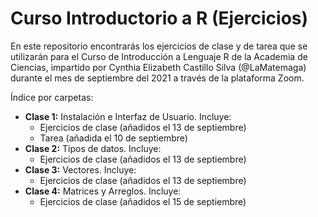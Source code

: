 # Curso Introductorio a R (Ejercicios)
En este repositorio encontrarás los ejercicios de clase y de tarea que se utilizarán para el Curso de Introducción a Lenguaje R de la Academia de Ciencias, impartido por Cynthia Elizabeth Castillo Silva (@LaMatemaga) durante el mes de septiembre del 2021 a través de la plataforma Zoom.

Índice por carpetas:
- **Clase 1:** Instalación e Interfaz de Usuario. Incluye:
    - Ejercicios de clase (añadidos el 13 de septiembre)
    - Tarea (añadida el 10 de septiembre)
- **Clase 2:** Tipos de datos. Incluye:
    - Ejercicios de clase (añadidos el 13 de septiembre)
- **Clase 3:** Vectores. Incluye:
    - Ejercicios de clase (añadidos el 13 de septiembre)
- **Clase 4:** Matrices y Arreglos. Incluye:
    - Ejercicios de clase (añadidos el 15 de septiembre)
